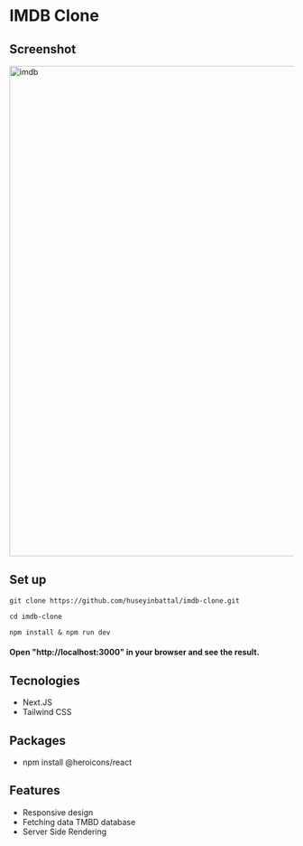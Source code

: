 # IMDB Clone

## Screenshot

<img width="868" alt="imdb" src="https://user-images.githubusercontent.com/95706081/212567010-5daf67d2-7105-4cab-988e-f92e2b45958b.png">

## Set up 

`git clone https://github.com/huseyinbattal/imdb-clone.git`

`cd imdb-clone`

`npm install &
npm run dev`

#### Open "http://localhost:3000" in your browser and see the result.

## Tecnologies

- Next.JS
- Tailwind CSS

## Packages

- npm install @heroicons/react

## Features

- Responsive design
- Fetching data TMBD database
- Server Side Rendering

